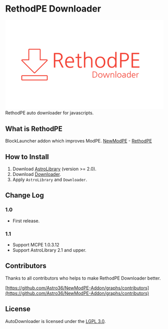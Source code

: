 # RethodPE Downloader
![logo](https://github.com/Astro36/NewModPE-Addon/blob/master/RethodPE/res/img_rethodpe_downloader.png)
RethodPE auto downloader for javascripts.

## What is RethodPE
BlockLauncher addon which improves ModPE.
[NewModPE](https://github.com/ManDongI/NewModPE) - [RethodPE](https://github.com/ljuwon321/NewModPE)

## How to Install
1. Download [AstroLibrary](https://github.com/Astro36/AstroLibrary/releases) (version >= 2.0).
2. Download [Downloader](https://github.com/Astro36/NewModPE-Addon/blob/master/RethodPE/Downloader.min.js).
3. Apply `AstroLibrary` and `Downloader`.

## Change Log

### 1.0
- First release.

### 1.1
- Support MCPE 1.0.3.12
- Support AstroLibrary 2.1 and upper.

## Contributors
Thanks to all contributors who helps to make RethodPE Downloader better.

[https://github.com/Astro36/NewModPE-Addon/graphs/contributors](https://github.com/Astro36/NewModPE-Addon/graphs/contributors)

## License
AutoDownloader is licensed under the [LGPL 3.0](https://github.com/Astro36/NewModPE-Addon/blob/master/LICENSE).
